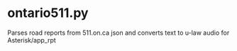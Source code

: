 # ontario511.py
Parses road reports from 511.on.ca json and converts text to u-law audio for Asterisk/app_rpt
